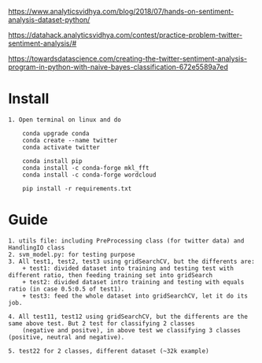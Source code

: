 https://www.analyticsvidhya.com/blog/2018/07/hands-on-sentiment-analysis-dataset-python/

https://datahack.analyticsvidhya.com/contest/practice-problem-twitter-sentiment-analysis/#

https://towardsdatascience.com/creating-the-twitter-sentiment-analysis-program-in-python-with-naive-bayes-classification-672e5589a7ed

# Install
```code 
1. Open terminal on linux and do
    
    conda upgrade conda 
    conda create --name twitter
    conda activate twitter
    
    conda install pip
    conda install -c conda-forge mkl_fft
    conda install -c conda-forge wordcloud

    pip install -r requirements.txt
```

# Guide
```code 
1. utils file: including PreProcessing class (for twitter data) and HandlingIO class 
2. svm_model.py: for testing purpose 
3. All test1, test2, test3 using gridSearchCV, but the differents are:
    + test1: divided dataset into training and testing test with different ratio, then feeding training set into gridSearch
    + test2: divided dataset intro training and testing with equals ratio (in case 0.5:0.5 of test1).
    + test3: feed the whole dataset into gridSearchCV, let it do its job.

4. All test11, test12 using gridSearchCV, but the differents are the same above test. But 2 test for classifying 2 classes 
    (negative and positve), in above test we classifying 3 classes (positive, neutral and negative).

5. test22 for 2 classes, different dataset (~32k example)

```